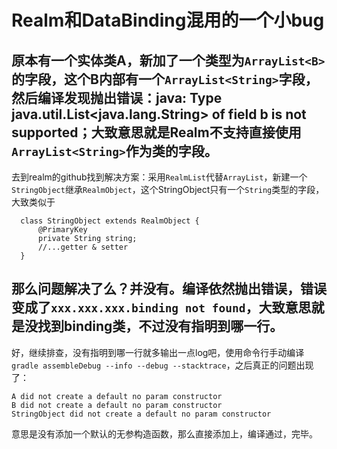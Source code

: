 # Realm和DataBinding混用的一个小bug
## 原本有一个实体类A，新加了一个类型为`ArrayList<B>`的字段，这个B内部有一个`ArrayList<String>`字段，然后编译发现抛出错误：java: Type java.util.List<java.lang.String> of field b is not supported；大致意思就是Realm不支持直接使用`ArrayList<String>`作为类的字段。
去到realm的github找到解决方案：采用`RealmList`代替`ArrayList`，新建一个`StringObject`继承`RealmObject`，这个StringObject只有一个`String`类型的字段，大致类似于
```
  class StringObject extends RealmObject {
      @PrimaryKey
      private String string;
      //...getter & setter
  }
```
## 那么问题解决了么？并没有。编译依然抛出错误，错误变成了`xxx.xxx.xxx.binding not found`，大致意思就是没找到binding类，不过没有指明到哪一行。
好，继续排查，没有指明到哪一行就多输出一点log吧，使用命令行手动编译`gradle assembleDebug --info --debug --stacktrace`，之后真正的问题出现了：
```
A did not create a default no param constructor
B did not create a default no param constructor
StringObject did not create a default no param constructor
```
意思是没有添加一个默认的无参构造函数，那么直接添加上，编译通过，完毕。
